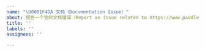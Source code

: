 ```yaml
---
name: "\U0001F4DA 文档（Documentation Issue）"
about: 报告一个官网文档错误（Report an issue related to https://www.paddlepaddle.org.cn/）
title: ''
labels: ''
assignees: ''

---
```



